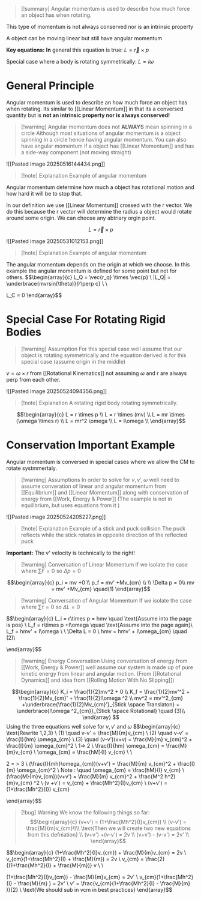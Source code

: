 
>[!summary]
Angular momentum is used to describe how much force an object has when rotating.
>
This type of momentum is not always conserved nor is an intrinsic property
>
A object can be moving linear but still have angular momentum 
>
>
**Key equations:**
**In** general this equation is true:
$L  = \vec{r} \times p$
>
Special case where a body is rotating symmetrically:
$L = I\omega$

# General Principle
Angular momentum is used to describe an how much force an object has when rotating. Its similar to [[Linear Momentum]] in that its a conversed quantity but is **not an intrinsic property nor is always conserved!** 

>[!warning] Angular momentum does not **ALWAYS** mean spinning in a circle
Although most situations of angular momentum is a object spinning in a circle hence having angular momentum. You can also have angular momentum if a object has [[Linear Momentum]] and has a side-way component (not moving straight)

![[Pasted image 20250516144434.png]]
>[!note] Explanation
Example of angular momentum

Angular momentum determine how much a object has rotational motion and how hard it will be to stop that.

In our definition we use [[Linear Momentum]] crossed with the r vector. We do this because the r vector will determine the radius a object would rotate around some origin.
We can choose any abtriary orgin point.

$$L  = \vec{r} \times p$$

![[Pasted image 20250531012153.png]]
>[!note] Explanation
Example of angular momentum 

The angular momentum depends on the origin at which we choose. In this example the angular momentum is defined for some point but not for others.
$$\begin{array}{c}
L_Q = \vec{r_q} \times \vec{p} \\ 
|L_Q| = \underbrace{mvrsin(\theta)}_{r_\perp c} \\ 
\\

L_C = 0
\end{array}$$
# Special Case For Rotating Rigid Bodies
>[!warning] Assumption
For this special case well assume that our object is rotating symmetrically and the equation derived is for this special case (assume origin in the middle)
>
$v = \omega \times r$ from [[Rotational Kinematics]] not assuming $\omega$ and r are always perp from each other.

![[Pasted image 20250524094356.png]]
>[!note] Explanation
A rotating rigid body rotating symmetrically. 

$$\begin{array}{c}
L = r \times p \\ 
L = r \times (mv) \\ 
L = mr \times (\omega \times r)  \\ 
L = mr^2 \omega \\ 
L = I\omega \\ 
\end{array}$$

# Conservation Important Example 
Angular momentum is conversed in special cases where we allow the CM to rotate systmmertaly.

>[!warning] Assumptions
In order to solve for $v, v', \omega$ well need to assume converation of linear and angular momentum from [[Equilibrium]] and [[Linear Momentum]] along with conservation of energy from [[Work, Energy & Power]] (The example is not in equilibrium, but uses equations from it )


![[Pasted image 20250524205227.png]]
>[!note] Explanation
Example of a stick and puck collision
The puck reflects while the stick rotates in opposite direction of the reflected puck 
>
**Important:**
The v' velocity is technically to the right!

>[!warning] Conversation of Linear Momentum 
If we isolate the case where $\sum F = 0$ so $\Delta p = 0$

$$\begin{array}{c}
p_i = mv +0 \\ 
p_f = mv' +Mv_{cm} \\ \\
\Delta p = 0\\
mv = mv' +Mv_{cm} \quad(1)
\end{array}$$

>[!warning] Conversation of Angular Momentum 
If we isolate the case where $\sum \tau = 0$ so $\Delta L = 0$ 

$$\begin{array}{c}
L_i = r\times p = hmv \quad \text{Assume into the page is pos} \\ 
L_f = r\times p +I\omega  \quad \text{Assume into the page again}\\ 
L_f = hmv' + I\omega \\ \\
\Delta L = 0 \\ 
hmv = hmv' + I\omega_{cm} \quad (2)\\ 

\end{array}$$

>[!warning] Energy Conversation 
Using conversation of energy from [[Work, Energy & Power]] well assume our system is made up of pure kinetic energy from linear and angular motion. (From [[Rotational Dynamics]] and idea from [[Rolling Motion With No Slipping]])

$$\begin{array}{c}
K_i = \frac{1}{2}mv^2 + 0 \\ 
K_f = \frac{1}{2}mv'^2 + \frac{1}{2}Mv_{cm}' + \frac{1}{2}I\omega ^2 \\ 
mv^2 = mv'^2_{cm} +\underbrace{\frac{1}{2}Mv_{cm}'}_{Stick \space Translaton} + \underbrace{I\omega ^2_{cm}}_{Stick \space Rotational} \quad (3)\\ 
\end{array}
$$
Using the three equations well solve for $v, v'$ and $\omega$
$$\begin{array}{c}
\text{Rewrite 1,2,3} \\ 
(1) \quad v-v' = \frac{M}{m}v_{cm} \\ 
(2) \quad v-v' = \frac{I}{hm} \omega_{cm} \\ 
(3) \quad (v-v')(v+v) = \frac{M}{m} v_{cm}^2 + \frac{I}{m} \omega_{cm}^2 \\ 
1=> 2 \\ 
\frac{I}{hm} \omega_{cm} = \frac{M}{m}v_{cm} \\ 
\omega_{cm} = \frac{hM}{I} v_{cm} \\ \\

2 = > 3 \\ 
(\frac{I}{mh}\omega_{cm})(v+v') = \frac{M}{m} v_{cm}^2 + \frac{I}{m} \omega_{cm}^2  \\ 
Note : \quad \omega_{cm} = \frac{hM}{I} v_{cm} \\ 
(\frac{M}{m}v_{cm})(v+v') = \frac{M}{m} v_{cm}^2 + \frac{M^2 h^2}{m}v_{cm} ^2 \\ 
(v +v') = v_{cm} + \frac{Mh^2}{I}v_{cm} \\ 
(v+v') = (1+\frac{Mh^2}{I}) v_{cm}


\end{array}$$
>[!bug] Warning
We know the following things so far:
>$$\begin{array}{c}
(v+v') = (1+\frac{Mh^2}{I}v_{cm}) \\ 
(v-v') = \frac{M}{m}v_{cm}\\\\
\text{Then we will create two new equations from this defniation} \\ 
(v+v') +(v-v') = 2v \\ 
(v+v') - (v-v') = 2v' \\ 
\end{array}$$

$$\begin{array}{c}
(1+\frac{Mh^2}{I}v_{cm}) + \frac{M}{m}v_{cm} = 2v \\ 
v_{cm}(1+\frac{Mh^2}{I} + \frac{M}{m}) = 2v \\ 
v_{cm} = \frac{2}{(1+\frac{Mh^2}{I} + \frac{M}{m})} v \\ \\

(1+\frac{Mh^2}{I}v_{cm}) - \frac{M}{m}v_{cm} = 2v' \\ 
v_{cm}(1+\frac{Mh^2}{I} - \frac{M}{m} ) = 2v' \\ 
v' = \frac{v_{cm}(1+\frac{Mh^2}{I} - \frac{M}{m} )}{2} \\ 
\text{We should sub in vcm in best practices}
\end{array}$$

